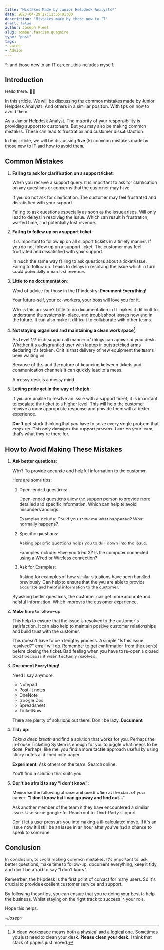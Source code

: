 ```yaml
---
title: "Mistakes Made by Junior Helpdesk Analysts*"
date: 2023-04-29T17:11:55+01:00
description: "Mistakes made by those new to IT"
draft: false
author: Joseph Fleet
slug: somber.fascism.quagmire
type: "post"
tags:
- Career
- Advice
---
```


*: and those new to an IT career...this includes myself.

## Introduction
Hello there. 👋🏻

In this article. We will be discussing the common mistakes made by Junior Helpdesk Analysts. And others in a similiar position. With tips on how to avoid them. 

As a Junior Helpdesk Analyst. The majority of your responsibility is providing support to customers. But you may also be making common mistakes. These can lead to frustration and customer dissatisfaction. 

In this article, we will be discussing **five** (5) common mistakes made by those new to IT and how to avoid them.

## Common Mistakes
1. **Failing to ask for clarification on a support ticket**:
 
    When you receive a support query. It is important to ask for clarification on any questions or concerns that the customer may have. 
 
    If you do not ask for clarification. The customer may feel frustrated and dissatisfied with your support.

    Failing to ask questions especially as soon as the issue arises. Will only lead to delays in resolving the issue. Which can result in frustration, wasted time, and potentially lost revenue.

2. **Failing to follow up on a support ticket**: 
 
   It is important to follow up on all support tickets in a timely manner. If you do not follow up on a support ticket. The customer may feel frustrated and dissatisfied with your support.

   In much the same way failing to ask questions about a ticket/issue. Failing to follow up. Leads to delays in resolving the issue which in turn could potentially mean lost revenue.

3. **Little to no documentation**: 
   
   Word of advice for those in the IT industry: **Document Everything!**

   Your future-self, your co-workers, your boss will love you for it.

   Why is this an issue? Little to no documentation in IT makes it difficult to understand the systems in-place, and troubleshoot issues now and in the future. It can also make it difficult to collaborate with other teams.

4. **Not staying organised and maintaining a clean work space[^1]**:

    As Level 1/2 tech support all manner of things can appear at your desk. Whether it's a disgruntled user with laptop in outstretched arms declaring it's broken. Or it is that delivery of new equipment the teams been waiting on.

    Because of this and the nature of bouncing between tickets and communication channels it can quickly lead to a mess. 
    
    A messy desk is a messy mind.

5. **Letting pride get in the way of the job**: 
   
   If you are unable to resolve an issue with a support ticket, it is important to escalate the ticket to a higher level. This will help the customer receive a more appropriate response and provide them with a better experience.

   **Don't** get stuck thinking that _you_ have to solve every single problem that crops up. This only damages the support process. Lean on your team, that's what they're there for.

## How to Avoid Making These Mistakes
1. **Ask better questions**:
    
    Why? To provide accurate and helpful information to the customer. 
    
    Here are some tips:

   1. Open-ended questions: 

        Open-ended questions allow the support person to provide more detailed and specific information. Which can help to avoid misunderstandings.

        Examples include: Could you show me what happened? What normally happens?

   2. Specific questions: 
        
        Asking specific questions helps you to drill down into the issue.

        Examples include: Have you tried X? Is the computer connected using a Wired or Wireless connection? 

   3. Ask for Examples: 
   
        Asking for examples of how similar situations have been handled previously. Can help to ensure that the you are able to provide accurate and helpful information to the customer.

   By asking better questions, the customer can get more accurate and helpful information. Which improves the customer experience.

2. **Make time to follow-up**: 
   
   This help to ensure that the issue is resolved to the customer's satisfaction. It can also help to maintain positive customer relationships and build trust with the customer.

   This doesn't have to be a lengthy process. A simple "Is this issue resolved?" email will do. Remember to get confirmation from the user(s) before closing the ticket. Bad feeling when you have to re-open a closed ticket because it wasn't actually resolved.

3. **Document Everything!**: 
   
   Need I say anymore.
   - Notepad
   - Post-it notes
   - OneNote
   - Google Doc
   - Spreadsheet
   - TicketNow

    There are plenty of solutions out there. Don't be lazy. **Document!**

4. **Tidy up**:
    
    _Take a deep breath_ and find a solution that works for you. Perhaps the in-house Ticketing System is enough for you to juggle what needs to be done. Perhaps, like me, you find a more tactile approach useful by using sticky notes and lined note paper. 
    
    **Experiment**.
    Ask others on the team. 
    Search online. 
    
    You'll find a solution that suits you.

5. **Don't be afraid to say "I don't know"**: 
   
   Memorise the following phrase and use it often at the start of your career: **"I don't know but I can go away and find out..."**

   Ask another member of the team if they have encountered a similiar issue. Use some google-fu. Reach out to Third-Party support.

   Don't let a user pressure you into making a ill-calculated move. If it's an issue now it'll still be an issue in an hour after you've had a chance to speak to someone.

## Conclusion
In conclusion, to avoid making common mistakes. It's important to: ask better questions, make time to follow-up, document everything, keep it tidy, and don't be afraid to say "I don't know".

Remember, the helpdesk is the first point of contact for many users. So it's crucial to provide excellent customer service and support. 

By following these tips, you can ensure that you're doing your best to help the business. Whilst staying on the right track to success in your role.

Hope this helps.

-_Joseph_


[^1]: A clean workspace means both a physical and a logical one. Sometimes you just need to clean your desk. **Please clean your desk**. I think that stack of papers just moved.